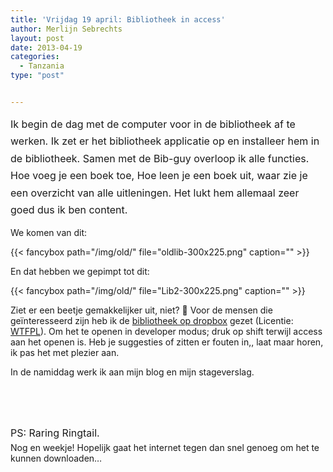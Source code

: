 ```yaml
---
title: 'Vrijdag 19 april: Bibliotheek in access'
author: Merlijn Sebrechts
layout: post
date: 2013-04-19
categories:
  - Tanzania
type: "post"


---
```

<span style="line-height: 1.714285714; font-size: 1rem;">Ik begin de dag met de computer voor in de bibliotheek af te werken. Ik zet er het bibliotheek applicatie op en installeer hem in de bibliotheek. Samen met de Bib-guy overloop ik alle functies. Hoe voeg je een boek toe, Hoe leen je een boek uit, waar zie je een overzicht van alle uitleningen. Het lukt hem allemaal zeer goed dus ik ben content.</span>

We komen van dit:

{{< fancybox path="/img/old/" file="oldlib-300x225.png" caption="" >}}

En dat hebben we gepimpt tot dit:

{{< fancybox path="/img/old/" file="Lib2-300x225.png" caption="" >}}

Ziet er een beetje gemakkelijker uit, niet?  🙂 Voor de mensen die geïnteresseerd zijn heb ik de [bibliotheek op dropbox][1] gezet (Licentie: [WTFPL][2]). Om het te openen in developer modus; druk op shift terwijl access aan het openen is. Heb je suggesties of zitten er fouten in,, laat maar horen, ik pas het met plezier aan.

In de namiddag werk ik aan mijn blog en mijn stageverslag.

&nbsp;

&nbsp;

<span style="line-height: 1.714285714; font-size: 1rem;">PS: Raring Ringtail.<br /> </span>Nog en weekje! Hopelijk gaat het internet tegen dan snel genoeg om het te kunnen downloaden&#8230;

 [1]: https://www.dropbox.com/s/aehli0kwtibq4qp/Library.mdb
 [2]: http://en.wikipedia.org/wiki/WTFPL
